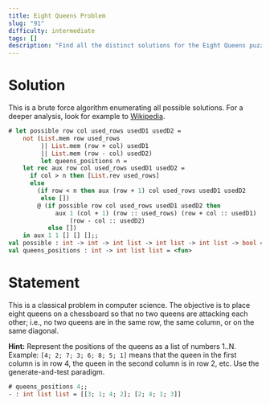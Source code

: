 ```yaml
---
title: Eight Queens Problem
slug: "91"
difficulty: intermediate
tags: []
description: "Find all the distinct solutions for the Eight Queens puzzle on an N×N chessboard, where no two queens threaten each other."
---
```


# Solution

  This is a brute force algorithm enumerating all possible solutions.
  For a deeper analysis, look for example to
  [Wikipedia](https://en.wikipedia.org/wiki/Eight_queens_puzzle).
```ocaml
# let possible row col used_rows usedD1 usedD2 =
    not (List.mem row used_rows
         || List.mem (row + col) usedD1
         || List.mem (row - col) usedD2)
         let queens_positions n =
    let rec aux row col used_rows usedD1 usedD2 =
      if col > n then [List.rev used_rows]
      else
        (if row < n then aux (row + 1) col used_rows usedD1 usedD2
         else [])
        @ (if possible row col used_rows usedD1 usedD2 then
             aux 1 (col + 1) (row :: used_rows) (row + col :: usedD1)
                 (row - col :: usedD2)
           else [])
    in aux 1 1 [] [] [];;
val possible : int -> int -> int list -> int list -> int list -> bool = <fun>
val queens_positions : int -> int list list = <fun>
```

# Statement

This is a classical problem in computer science. The objective is to
place eight queens on a chessboard so that no two queens are attacking
each other; i.e., no two queens are in the same row, the same column, or
on the same diagonal.

**Hint:** Represent the positions of the queens as a list of numbers 1..N.
Example: `[4; 2; 7; 3; 6; 8; 5; 1]` means that the queen in the first column is
in row 4, the queen in the second column is in row 2, etc. Use the
generate-and-test paradigm.

```ocaml
# queens_positions 4;;
- : int list list = [[3; 1; 4; 2]; [2; 4; 1; 3]]
```
